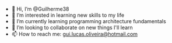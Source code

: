 - 👋 Hi, I’m @Guilherme38
- 👀 I’m interested in learning new skills to my life
- 🌱 I’m currently learning programming architecture fundamentals
- 💞️ I’m looking to collaborate on new things I'll learn
- 📫 How to reach me: gui.lucas.oliveira@hotmail.com

<!---
Guilherme38/Guilherme38 is a ✨ special ✨ repository because its `README.md` (this file) appears on your GitHub profile.
You can click the Preview link to take a look at your changes.
--->
